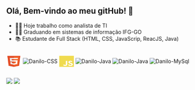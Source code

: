 ## Olá, Bem-vindo ao meu gitHub! 👋

- 👮‍♂️ Hoje trabalho como analista de TI 
- 👨‍🎓 Graduando em sistemas de informação IFG-GO
- 📚 Estudante de Full Stack (HTML, CSS, JavaScrip, ReacJS, Java)

<div style="display: inline_block"><br>
  <img align="center" alt="Danilo-HTML" height="30" width="40" src="https://raw.githubusercontent.com/devicons/devicon/master/icons/html5/html5-original.svg">
  <img align="center" alt="Danilo-CSS" height="30" width="40" src="https://cdn.jsdelivr.net/gh/devicons/devicon/icons/css3/css3-original.svg" />
  <img align="center" alt="Danilo-JS" height="30" width="40" src="https://raw.githubusercontent.com/devicons/devicon/master/icons/javascript/javascript-plain.svg">
  <img align="center" alt="Danilo-Java" height="30" width="40" src="https://cdn.jsdelivr.net/gh/devicons/devicon/icons/react/react-original.svg" />
  <img align="center" alt="Danilo-Java" height="30" width="40" src="https://cdn.jsdelivr.net/gh/devicons/devicon/icons/java/java-original-wordmark.svg" />
  <img align="center" alt="Danilo-MySql" height="40" width="50" src="https://cdn.jsdelivr.net/gh/devicons/devicon/icons/mysql/mysql-plain-wordmark.svg" />
</div>

##

<div>
  <a href="https://www.linkedin.com/in/danilo-gabriel/" target="_blank"><img src="https://img.shields.io/badge/-LinkedIn-%230077B5?style=for-the-badge&logo=linkedin&logoColor=white" target="_blank"></a> 
 <a href = "mailto:contatodanilonascimento.dr@gmail.com"><img src="https://img.shields.io/badge/-Gmail-%23333?style=for-the-badge&logo=gmail&logoColor=white" target="_blank"></a>
</div>
